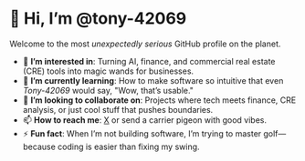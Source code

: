 # 👋 Hi, I’m @tony-42069  

Welcome to the most *unexpectedly serious* GitHub profile on the planet.  

- 👀 **I’m interested in**: Turning AI, finance, and commercial real estate (CRE) tools into magic wands for businesses.  
- 🌱 **I’m currently learning**: How to make software so intuitive that even *Tony-42069* would say, "Wow, that’s usable."  
- 💞️ **I’m looking to collaborate on**: Projects where tech meets finance, CRE analysis, or just cool stuff that pushes boundaries.  
- 📫 **How to reach me**: [X](https://x.com/CREdebtDorian) or send a carrier pigeon with good vibes.  
- ⚡ **Fun fact**: When I’m not building software, I’m trying to master golf—because coding is easier than fixing my swing.  
